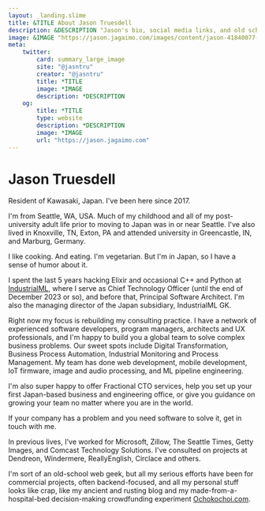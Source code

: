 ```yaml
---
layout: _landing.slime
title: &TITLE About Jason Truesdell
description: &DESCRIPTION "Jason's bio, social media links, and old school personal home page."
image: &IMAGE "https://jason.jagaimo.com/images/content/jason-41840077-400w.png"
meta:
    twitter:
        card: summary_large_image
        site: "@jasntru"
        creator: "@jasntru"
        title: *TITLE
        image: *IMAGE
        description: *DESCRIPTION
    og:
        title: *TITLE
        type: website
        description: *DESCRIPTION
        image: *IMAGE
        url: "https://jason.jagaimo.com"
---
```

# Jason Truesdell

Resident of Kawasaki, Japan. I've been here since 2017.

I'm from Seattle, WA, USA. Much of my childhood and all of my post-university adult life prior to moving to Japan was in
or near Seattle. I've also lived in Knoxville, TN, Exton, PA and attended university in Greencastle, IN, and Marburg,
Germany.

I like cooking. And eating. I'm vegetarian. But I'm in Japan, so I have a sense of humor about it.

I spent the last 5 years hacking Elixir and occasional C++ and Python at [IndustrialML](https://industrialml.com/), where I serve
as Chief Technology Officer (until the end of December 2023 or so), and before that, Principal Software
Architect. I'm also the managing director of the Japan subsidiary, IndustrialML GK.

Right now my focus is rebuilding my consulting practice. I have a network of experienced
software developers, program managers, architects and UX professionals, and I'm happy to build you
a global team to solve complex business problems. Our sweet spots include
Digital Transformation, Business Process Automation, Industrial Monitoring and Process Management.
My team has done web development, mobile development, IoT firmware, image and audio processing,
and ML pipeline engineering.

I'm also super happy to offer Fractional CTO services, help you set up your first Japan-based
business and engineering office, or give you guidance on growing your team no matter where you are
in the world.

If your company has a problem and you need software to solve it, get in touch with
me.

In previous lives, I've worked for Microsoft, Zillow, The Seattle Times, Getty Images, and Comcast Technology Solutions.
I've consulted on projects at Dendreon, Windermere, ReallyEnglish, Circlace and others.

I'm sort of an old-school web geek, but all my serious efforts have been for commercial projects, often backend-focused,
and all my personal stuff looks like crap, like my ancient and rusting blog and my made-from-a-hospital-bed
decision-making crowdfunding experiment [Ochokochoi.com](https://www.ochokochoi.com).